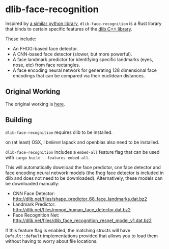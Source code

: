 # dlib-face-recognition

Inspired by [a similar python library](https://github.com/ageitgey/face_recognition),
`dlib-face-recognition` is a Rust library that binds to certain specific features of the [dlib C++ library](https://github.com/davisking/dlib).

These include:

- An FHOG-based face detector.
- A CNN-based face detector (slower, but more powerful).
- A face landmark predictor for identifying specific landmarks (eyes, nose, etc) from face rectangles.
- A face encoding neural network for generating 128 dimensional face encodings that can be compared via their euclidean distances.

## Original Working

The original working is [here](https://github.com/expenses/face_recognition).

## Building

`dlib-face-recognition` requires dlib to be installed.

on (at least) OSX, I _believe_ lapack and openblas also need to be installed.

`dlib-face-recognition` includes a `embed-all` feature flag that can be used with `cargo build --features embed-all`.

This will automatically download the face predictor, cnn face detector and face encoding neural network models (the fhog face detector is included in dlib and does not need to be downloaded). Alternatively, these models can be downloaded manually:

- CNN Face Detector: http://dlib.net/files/shape_predictor_68_face_landmarks.dat.bz2  
- Landmark Predictor: http://dlib.net/files/mmod_human_face_detector.dat.bz2
- Face Recognition Net: http://dlib.net/files/dlib_face_recognition_resnet_model_v1.dat.bz2

If this feature flag is enabled, the matching structs will have `Default::default` implementations provided that allows you to load them without having to worry about file locations.
